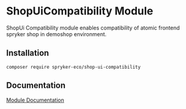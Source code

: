 # ShopUiCompatibility Module

ShopUi Compatibility module enables compatibility of atomic frontend spryker shop in demoshop environment.

## Installation

```
composer require spryker-eco/shop-ui-compatibility
```

## Documentation

[Module Documentation](https://academy.spryker.com/developing_with_spryker/module_guide/modules.html)
